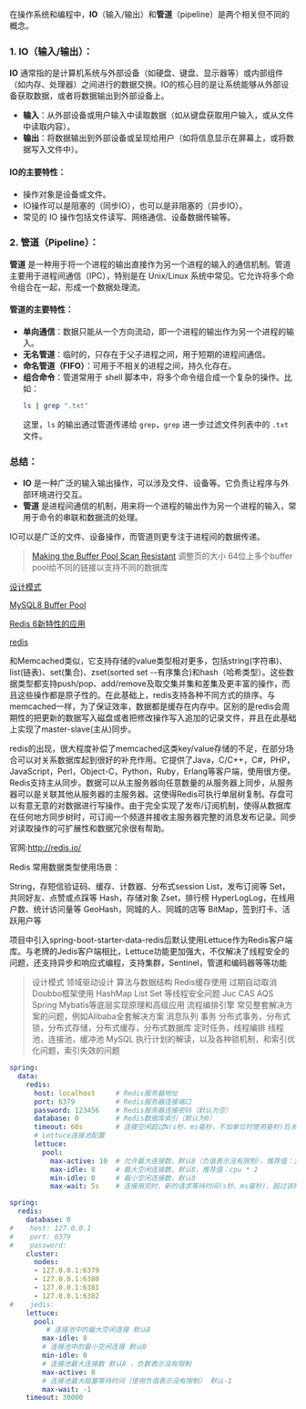 在操作系统和编程中，**IO**（输入/输出）和**管道**（pipeline）是两个相关但不同的概念。

### 1. IO（输入/输出）：
**IO** 通常指的是计算机系统与外部设备（如硬盘、键盘、显示器等）或内部组件（如内存、处理器）之间进行的数据交换。IO的核心目的是让系统能够从外部设备获取数据，或者将数据输出到外部设备上。

- **输入**：从外部设备或用户输入中读取数据（如从键盘获取用户输入，或从文件中读取内容）。
- **输出**：将数据输出到外部设备或呈现给用户（如将信息显示在屏幕上，或将数据写入文件中）。

#### IO的主要特性：
- 操作对象是设备或文件。
- IO操作可以是阻塞的（同步IO），也可以是非阻塞的（异步IO）。
- 常见的 IO 操作包括文件读写、网络通信、设备数据传输等。

### 2. 管道（Pipeline）：
**管道** 是一种用于将一个进程的输出直接作为另一个进程的输入的通信机制。管道主要用于进程间通信（IPC），特别是在 Unix/Linux 系统中常见。它允许将多个命令组合在一起，形成一个数据处理流。

#### 管道的主要特性：
- **单向通信**：数据只能从一个方向流动，即一个进程的输出作为另一个进程的输入。
- **无名管道**：临时的，只存在于父子进程之间，用于短期的进程间通信。
- **命名管道（FIFO）**：可用于不相关的进程之间，持久化存在。
- **组合命令**：管道常用于 shell 脚本中，将多个命令组合成一个复杂的操作。比如：
  ```bash
  ls | grep ".txt"
  ```
  这里，`ls` 的输出通过管道传递给 `grep`，`grep` 进一步过滤文件列表中的 `.txt` 文件。

### 总结：
- **IO** 是一种广泛的输入输出操作，可以涉及文件、设备等。它负责让程序与外部环境进行交互。
- **管道** 是进程间通信的机制，用来将一个进程的输出作为另一个进程的输入，常用于命令的串联和数据流的处理。

IO可以是广泛的文件、设备操作，而管道则更专注于进程间的数据传递。
> [Making the Buffer Pool Scan Resistant](https://dev.mysql.com/doc/refman/8.4/en/innodb-performance-midpoint_insertion.html)
调整页的大小 64位上多个buffer pool给不同的链接以支持不同的数据库

[设计模式](https://www.bilibili.com/video/BV1eG411H7Jk?t=755.1&p=187)

[MySQL8 Buffer Pool](https://www.bilibili.com/video/BV1JW4y1179m?t=271.9&p=191)

[Redis 6新特性的应用]()

[redis](https://www.cnblogs.com/breezefaith/p/17984580)

和Memcached类似，它支持存储的value类型相对更多，包括string(字符串)、list(链表)、set(集合)、zset(sorted set --有序集合)和hash（哈希类型）。这些数据类型都支持push/pop、add/remove及取交集并集和差集及更丰富的操作，而且这些操作都是原子性的。在此基础上，redis支持各种不同方式的排序。与memcached一样，为了保证效率，数据都是缓存在内存中。区别的是redis会周期性的把更新的数据写入磁盘或者把修改操作写入追加的记录文件，并且在此基础上实现了master-slave(主从)同步。

redis的出现，很大程度补偿了memcached这类key/value存储的不足，在部分场合可以对关系数据库起到很好的补充作用。它提供了Java，C/C++，C#，PHP，JavaScript，Perl，Object-C，Python，Ruby，Erlang等客户端，使用很方便。
Redis支持主从同步。数据可以从主服务器向任意数量的从服务器上同步，从服务器可以是关联其他从服务器的主服务器。这使得Redis可执行单层树复制。存盘可以有意无意的对数据进行写操作。由于完全实现了发布/订阅机制，使得从数据库在任何地方同步树时，可订阅一个频道并接收主服务器完整的消息发布记录。同步对读取操作的可扩展性和数据冗余很有帮助。

官网:http://redis.io/

Redis 常用数据类型使用场景：

String，存短信验证码、缓存、计数器、分布式session
List，发布订阅等
Set，共同好友、点赞或点踩等
Hash，存储对象
Zset，排行榜
HyperLogLog，在线用户数、统计访问量等
GeoHash，同城的人、同城的店等
BitMap，签到打卡、活跃用户等

项目中引入spring-boot-starter-data-redis后默认使用Lettuce作为Redis客户端库。与老牌的Jedis客户端相比，Lettuce功能更加强大，不仅解决了线程安全的问题，还支持异步和响应式编程，支持集群，Sentinel，管道和编码器等等功能

> 设计模式 领域驱动设计
> 算法与数据结构
> Redis缓存使用 过期自动取消
> Doubbo框架使用
> HashMap List Set 等线程安全问题
> Juc CAS AQS
> Spring Mybatis等底层实现原理和高级应用
> 流程编排引擎
> 常见整套解决方案的问题，例如Alibaba全套解决方案
> 消息队列
> 事务
> 分布式事务，分布式锁，分布式存储，分布式缓存，分布式数据库
> 定时任务，线程编排
> 线程池，连接池，缓冲池
> MySQL 执行计划的解读，以及各种锁机制，和索引优化问题，索引失效的问题


```yaml
spring:
  data:
    redis:
      host: localhost     # Redis服务器地址
      port: 6379          # Redis服务器连接端口
      password: 123456    # Redis服务器连接密码（默认为空）
      database: 0         # Redis数据库索引（默认为0）
      timeout: 60s        # 连接空闲超过N(s秒、ms毫秒，不加单位时使用毫秒)后关闭，0为禁用，这里配置值和tcp-keepalive值一致
      # Lettuce连接池配置
      lettuce:
        pool:
          max-active: 10  # 允许最大连接数，默认8（负值表示没有限制），推荐值：大于cpu * 2，通常为(cpu * 2) + 2
          max-idle: 8     # 最大空闲连接数，默认8，推荐值：cpu * 2
          min-idle: 0     # 最小空闲连接数，默认0
          max-wait: 5s    # 连接用完时，新的请求等待时间(s秒、ms毫秒)，超过该时间抛出异常，默认-1（负值表示没有限制）

spring:
  redis:
    database: 0
#    host: 127.0.0.1
#    port: 6379
#    password: 
    cluster:
      nodes:
      - 127.0.0.1:6379
      - 127.0.0.1:6380
      - 127.0.0.1:6381
      - 127.0.0.1:6382
#    jedis:
    lettuce:
      pool:
         # 连接池中的最大空闲连接 默认8      
        max-idle: 8
        # 连接池中的最小空闲连接 默认0
        min-idle: 0
        # 连接池最大连接数 默认8 ，负数表示没有限制
        max-active: 8
        # 连接池最大阻塞等待时间（使用负值表示没有限制） 默认-1
        max-wait: -1
    timeout: 30000

```